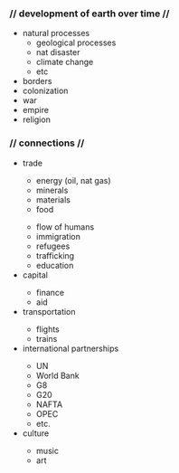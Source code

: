 <h3> // development of earth over time //</h3>
<ul><li>
natural processes
<ul><li>geological processes</li>
<li>nat disaster</li>
<li>climate change</li>
<li>etc</li></ul> 
<li>borders</li>
<li>colonization</li>
<li>war</li>
<li>empire</li>
<li>religion</li> 
</ul></li>  
<h3>// connections // </h3>
<ul>
<li>trade</li>
<ul><li>energy (oil, nat gas)</li>
<li>minerals</li>
<li>materials</li>
<li>food</li></ul>
<ul><li>flow of humans</li>
<li>immigration</li>
<li>refugees</li>
<li>trafficking</li>
<li>education</li></ul>
<li>capital</li>
<ul><li>finance</li>
<li>aid</li></ul>
<li>transportation</li>
<ul><li>flights</li>
<li>trains</li></ul>
<li>international partnerships</li>
<ul><li>UN</li>
<li>World Bank</li>
<li>G8</li>
<li>G20</li>
<li>NAFTA</li>
<li>OPEC</li>
<li>etc.</li></ul>
<li>culture</li>
<ul><li>music</li>
<li>art</li>

</ul></li>
